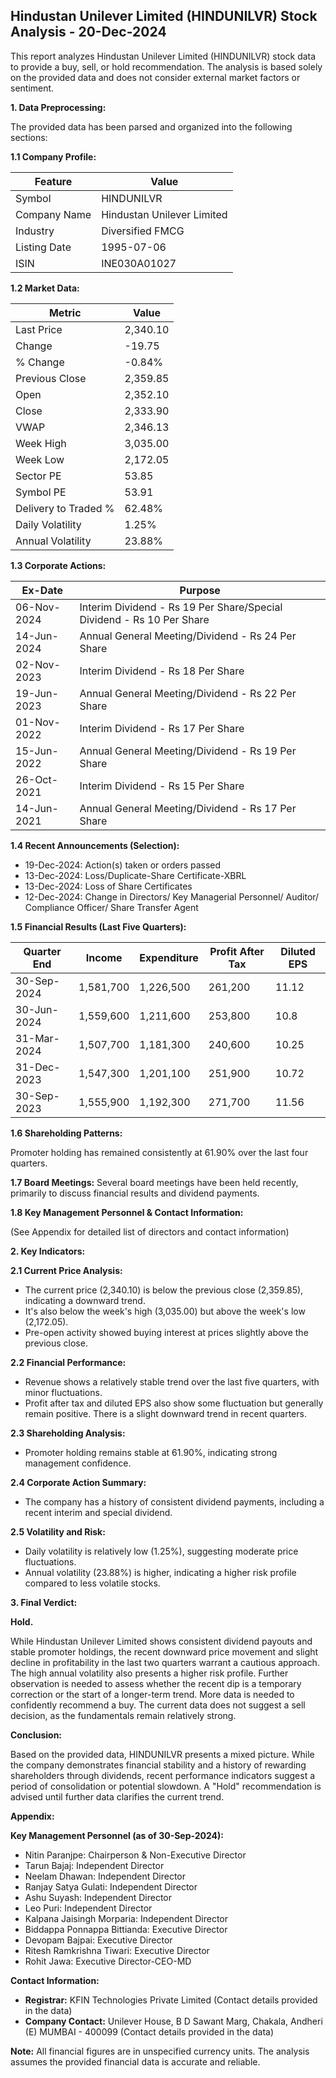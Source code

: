 ## Hindustan Unilever Limited (HINDUNILVR) Stock Analysis - 20-Dec-2024

This report analyzes Hindustan Unilever Limited (HINDUNILVR) stock data to provide a buy, sell, or hold recommendation.  The analysis is based solely on the provided data and does not consider external market factors or sentiment.

**1. Data Preprocessing:**

The provided data has been parsed and organized into the following sections:

**1.1 Company Profile:**

| Feature          | Value                     |
|-----------------|--------------------------|
| Symbol           | HINDUNILVR                |
| Company Name     | Hindustan Unilever Limited |
| Industry         | Diversified FMCG          |
| Listing Date     | 1995-07-06                |
| ISIN             | INE030A01027              |


**1.2 Market Data:**

| Metric                | Value      |
|-----------------------|------------|
| Last Price            | 2,340.10   |
| Change                | -19.75     |
| % Change              | -0.84%     |
| Previous Close        | 2,359.85   |
| Open                  | 2,352.10   |
| Close                 | 2,333.90   |
| VWAP                  | 2,346.13   |
| Week High             | 3,035.00   |
| Week Low              | 2,172.05   |
| Sector PE             | 53.85      |
| Symbol PE             | 53.91      |
| Delivery to Traded % | 62.48%     |
| Daily Volatility      | 1.25%      |
| Annual Volatility     | 23.88%     |


**1.3 Corporate Actions:**

| Ex-Date       | Purpose                                         |
|---------------|-------------------------------------------------|
| 06-Nov-2024   | Interim Dividend - Rs 19 Per Share/Special Dividend - Rs 10 Per Share |
| 14-Jun-2024   | Annual General Meeting/Dividend - Rs 24 Per Share  |
| 02-Nov-2023   | Interim Dividend - Rs 18 Per Share              |
| 19-Jun-2023   | Annual General Meeting/Dividend - Rs 22 Per Share  |
| 01-Nov-2022   | Interim Dividend - Rs 17 Per Share              |
| 15-Jun-2022   | Annual General Meeting/Dividend - Rs 19 Per Share  |
| 26-Oct-2021   | Interim Dividend - Rs 15 Per Share              |
| 14-Jun-2021   | Annual General Meeting/Dividend - Rs 17 Per Share |


**1.4 Recent Announcements (Selection):**

* 19-Dec-2024: Action(s) taken or orders passed
* 13-Dec-2024: Loss/Duplicate-Share Certificate-XBRL
* 13-Dec-2024: Loss of Share Certificates
* 12-Dec-2024: Change in Directors/ Key Managerial Personnel/ Auditor/ Compliance Officer/ Share Transfer Agent


**1.5 Financial Results (Last Five Quarters):**

| Quarter End     | Income     | Expenditure | Profit After Tax | Diluted EPS |
|-----------------|------------|-------------|-----------------|-------------|
| 30-Sep-2024     | 1,581,700  | 1,226,500   | 261,200         | 11.12       |
| 30-Jun-2024     | 1,559,600  | 1,211,600   | 253,800         | 10.8        |
| 31-Mar-2024     | 1,507,700  | 1,181,300   | 240,600         | 10.25       |
| 31-Dec-2023     | 1,547,300  | 1,201,100   | 251,900         | 10.72       |
| 30-Sep-2023     | 1,555,900  | 1,192,300   | 271,700         | 11.56       |


**1.6 Shareholding Patterns:**

Promoter holding has remained consistently at 61.90% over the last four quarters.


**1.7 Board Meetings:**  Several board meetings have been held recently, primarily to discuss financial results and dividend payments.


**1.8 Key Management Personnel & Contact Information:**

(See Appendix for detailed list of directors and contact information)


**2. Key Indicators:**

**2.1 Current Price Analysis:**

* The current price (2,340.10) is below the previous close (2,359.85), indicating a downward trend.
* It's also below the week's high (3,035.00) but above the week's low (2,172.05).
* Pre-open activity showed buying interest at prices slightly above the previous close.


**2.2 Financial Performance:**

* Revenue shows a relatively stable trend over the last five quarters, with minor fluctuations.
* Profit after tax and diluted EPS also show some fluctuation but generally remain positive.  There is a slight downward trend in recent quarters.


**2.3 Shareholding Analysis:**

* Promoter holding remains stable at 61.90%, indicating strong management confidence.


**2.4 Corporate Action Summary:**

* The company has a history of consistent dividend payments, including a recent interim and special dividend.


**2.5 Volatility and Risk:**

* Daily volatility is relatively low (1.25%), suggesting moderate price fluctuations.
* Annual volatility (23.88%) is higher, indicating a higher risk profile compared to less volatile stocks.


**3. Final Verdict:**

**Hold.**

While Hindustan Unilever Limited shows consistent dividend payouts and stable promoter holdings, the recent downward price movement and slight decline in profitability in the last two quarters warrant a cautious approach.  The high annual volatility also presents a higher risk profile.  Further observation is needed to assess whether the recent dip is a temporary correction or the start of a longer-term trend.  More data is needed to confidently recommend a buy.  The current data does not suggest a sell decision, as the fundamentals remain relatively strong.


**Conclusion:**

Based on the provided data, HINDUNILVR presents a mixed picture.  While the company demonstrates financial stability and a history of rewarding shareholders through dividends, recent performance indicators suggest a period of consolidation or potential slowdown.  A "Hold" recommendation is advised until further data clarifies the current trend.


**Appendix:**

**Key Management Personnel (as of 30-Sep-2024):**

* Nitin Paranjpe: Chairperson & Non-Executive Director
* Tarun Bajaj: Independent Director
* Neelam Dhawan: Independent Director
* Ranjay Satya Gulati: Independent Director
* Ashu Suyash: Independent Director
* Leo Puri: Independent Director
* Kalpana Jaisingh Morparia: Independent Director
* Biddappa Ponnappa Bittianda: Executive Director
* Devopam Bajpai: Executive Director
* Ritesh Ramkrishna Tiwari: Executive Director
* Rohit Jawa: Executive Director-CEO-MD


**Contact Information:**

* **Registrar:** KFIN Technologies Private Limited (Contact details provided in the data)
* **Company Contact:** Unilever House, B D Sawant Marg, Chakala, Andheri (E) MUMBAI - 400099 (Contact details provided in the data)

**Note:**  All financial figures are in unspecified currency units.  The analysis assumes the provided financial data is accurate and reliable.
